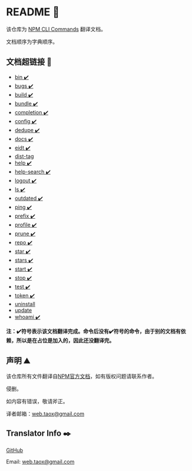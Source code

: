 # README 📖

该仓库为 [NPM CLI Commands](https://docs.npmjs.com/cli/init) 翻译文档。

文档顺序为字典顺序。

## 文档超链接 🔗

* [bin  ✔️](https://ninjiahub.github.io/NPM-CLI-Commands/docs/npm-bin "npm-bin")
* [bugs ✔️](https://ninjiahub.github.io/NPM-CLI-Commands/docs/npm-bugs "npm-bugs")
* [build ✔️](https://ninjiahub.github.io/NPM-CLI-Commands/docs/npm-build "npm-build")
* [bundle ✔️](https://ninjiahub.github.io/NPM-CLI-Commands/docs/npm-bundle "npm-bundle")
* [completion ✔️](https://ninjiahub.github.io/NPM-CLI-Commands/docs/npm-completion "npm-completion")
* [config ✔️](https://ninjiahub.github.io/NPM-CLI-Commands/docs/npm-config "npm-config")
* [dedupe ✔️](https://ninjiahub.github.io/NPM-CLI-Commands/docs/npm-dedupe "npm-dedupe")
* [docs ✔️](https://ninjiahub.github.io/NPM-CLI-Commands/docs/npm-docs "npm-docs")
* [eidt ✔️](https://ninjiahub.github.io/NPM-CLI-Commands/docs/npm-edit "npm-edit")
* [dist-tag](https://ninjiahub.github.io/NPM-CLI-Commands/docs/npm-dist-tag "npm-dist-tag")
* [help  ✔️](https://ninjiahub.github.io/NPM-CLI-Commands/docs/npm-help "npm-help")
* [help-search  ✔️](https://ninjiahub.github.io/NPM-CLI-Commands/docs/npm-help-search "npm-help-search")
* [logout  ✔️](https://ninjiahub.github.io/NPM-CLI-Commands/docs/npm-logout "npm-logout")
* [ls  ✔️](https://ninjiahub.github.io/NPM-CLI-Commands/docs/npm-ls "npm-ls")
* [outdated  ✔️](https://ninjiahub.github.io/NPM-CLI-Commands/docs/npm-outdated "npm-outdated")
* [ping  ✔️](https://ninjiahub.github.io/NPM-CLI-Commands/docs/npm-ping "npm-ping")
* [prefix  ✔️](https://ninjiahub.github.io/NPM-CLI-Commands/docs/npm-prefix "npm-prefix")
* [profile ✔️](https://ninjiahub.github.io/NPM-CLI-Commands/docs/npm-profile "npm-profile")
* [prune ✔️](https://ninjiahub.github.io/NPM-CLI-Commands/docs/npm-prune "npm-prune")
* [repo ✔️](https://ninjiahub.github.io/NPM-CLI-Commands/docs/npm-repo "npm-repo")
* [star ✔️](https://ninjiahub.github.io/NPM-CLI-Commands/docs/npm-star "npm-star")
* [stars ✔️](https://ninjiahub.github.io/NPM-CLI-Commands/docs/npm-stars "npm-stars")
* [start ✔️](https://ninjiahub.github.io/NPM-CLI-Commands/docs/npm-start "npm-start")
* [stop ✔️](https://ninjiahub.github.io/NPM-CLI-Commands/docs/npm-stop "npm-stop")
* [test ✔️](https://ninjiahub.github.io/NPM-CLI-Commands/docs/npm-test "npm-test")
* [token ✔️](https://ninjiahub.github.io/NPM-CLI-Commands/docs/npm-token "npm-token")
* [uninstall](https://ninjiahub.github.io/NPM-CLI-Commands/docs/npm-uninstall "npm-uninstall")
* [update](https://ninjiahub.github.io/NPM-CLI-Commands/docs/npm-update "npm-update")
* [whoami ✔️](https://ninjiahub.github.io/NPM-CLI-Commands/docs/npm-whoami "npm-whoami")

**注：✔️符号表示该文档翻译完成。命令后没有✔️符号的命令，由于别的文档有依赖，所以是在占位是加入的，因此还没翻译完。**

## 声明 ⛰️

该仓库所有文件翻译自[NPM官方文档](https://docs.npmjs.com/cli/init)，如有版权问题请联系作者。

侵删。

如内容有错误，敬请斧正。

译者邮箱：<web.taox@gmail.com>

## Translator Info ✒️

[GitHub](https://github.com/Tao-Quixote)

Email: <web.taox@gmail.com>
